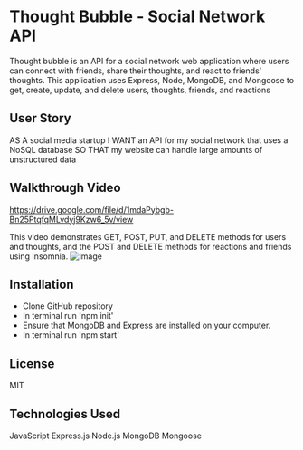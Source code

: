 # Thought Bubble - Social Network API

Thought bubble is an API for a social network web application where users can connect with friends, share their thoughts, and react to friends' thoughts. This application uses Express, Node, MongoDB, and Mongoose to get, create, update, and delete users, thoughts, friends, and reactions

## User Story
AS A social media startup
I WANT an API for my social network that uses a NoSQL database
SO THAT my website can handle large amounts of unstructured data

## Walkthrough Video
https://drive.google.com/file/d/1mdaPybgb-Bn25PtqfqMLvdyj9Kzw6_5v/view

This video demonstrates GET, POST, PUT, and DELETE methods for users and thoughts, and the POST and DELETE methods for reactions and friends using Insomnia.
![image](https://user-images.githubusercontent.com/79875711/126011903-9e6ca4ea-6524-445f-9eec-9ce6798c09c8.png)


## Installation 
* Clone GitHub repository
* In terminal run 'npm init'
* Ensure that MongoDB and Express are installed on your computer.
* In terminal run 'npm start'

## License
MIT

## Technologies Used
JavaScript
Express.js
Node.js
MongoDB
Mongoose

